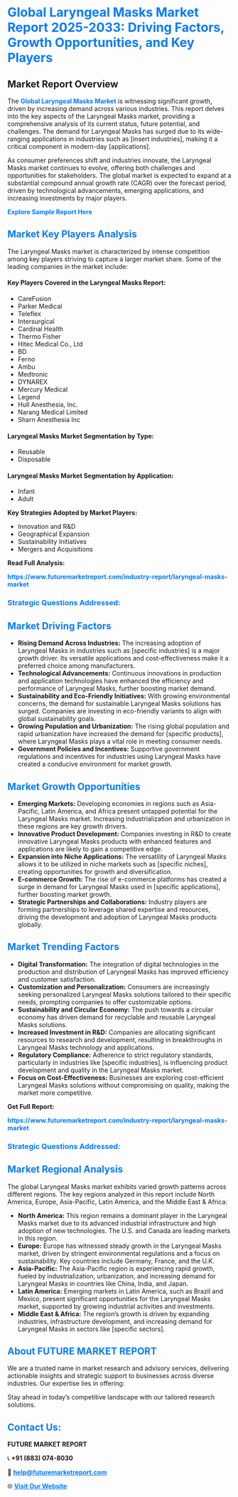 <h1 style="color: #007BFF;">Global Laryngeal Masks Market Report 2025-2033: Driving Factors, Growth Opportunities, and Key Players</h1>

<section id="overview">
<h2>Market Report Overview</h2>
<p>The <a href="https://www.futuremarketreport.com/industry-report/laryngeal-masks-market" style="color: #007BFF; text-decoration: none;"><strong>Global Laryngeal Masks Market</strong></a> is witnessing significant growth, driven by increasing demand across various industries. This report delves into the key aspects of the Laryngeal Masks market, providing a comprehensive analysis of its current status, future potential, and challenges. The demand for Laryngeal Masks has surged due to its wide-ranging applications in industries such as [insert industries], making it a critical component in modern-day [applications].</p>
<p>As consumer preferences shift and industries innovate, the Laryngeal Masks market continues to evolve, offering both challenges and opportunities for stakeholders. The global market is expected to expand at a substantial compound annual growth rate (CAGR) over the forecast period, driven by technological advancements, emerging applications, and increasing investments by major players.</p>
</section>

<section id="overview">
<p><a href="https://www.futuremarketreport.com/request-sample/reportId=91055" style="color: #007BFF; text-decoration: none;"><strong>Explore Sample Report Here</strong></a></p>
</section>

<section id="key-players">
<h2 style="color: #007BFF;">Market Key Players Analysis</h2>
<p>The Laryngeal Masks market is characterized by intense competition among key players striving to capture a larger market share. Some of the leading companies in the market include:</p>
<h4>Key Players Covered in the Laryngeal Masks Report:</h4>
<ul><li>CareFusion</li><li>Parker Medical</li><li>Teleflex</li><li>Intersurgical</li><li>Cardinal Health</li><li>Thermo Fisher</li><li>Hitec Medical Co., Ltd</li><li>BD</li><li>Ferno</li><li>Ambu</li><li>Medtronic</li><li>DYNAREX</li><li>Mercury Medical</li><li>Legend</li><li>Hull Anesthesia, Inc.</li><li>Narang Medical Limited</li><li>Sharn Anesthesia Inc</li></ul>
<h4>Laryngeal Masks Market Segmentation by Type:</h4>
<ul><li>Reusable</li><li>Disposable</li></ul>

<h4>Laryngeal Masks Market Segmentation by Application:</h4>
<ul><li>Infant</li><li>Adult</li></ul>
<p><strong>Key Strategies Adopted by Market Players:</strong></p>
<ul>
<li>Innovation and R&D</li>
<li>Geographical Expansion</li>
<li>Sustainability Initiatives</li>
<li>Mergers and Acquisitions</li>
</ul>
</section>

<section>
<p><strong>Read Full Analysis: </strong></p><a href="https://www.futuremarketreport.com/industry-report/laryngeal-masks-market" style="color: #007BFF; text-decoration: none;"><strong>https://www.futuremarketreport.com/industry-report/laryngeal-masks-market</strong></a>
<h3 style="color: #007BFF;">Strategic Questions Addressed:</h3>
</section>

<section id="driving-factors">
<h2 style="color: #007BFF;">Market Driving Factors</h2>
<ul>
<li><strong>Rising Demand Across Industries:</strong> The increasing adoption of Laryngeal Masks in industries such as [specific industries] is a major growth driver. Its versatile applications and cost-effectiveness make it a preferred choice among manufacturers.</li>
<li><strong>Technological Advancements:</strong> Continuous innovations in production and application technologies have enhanced the efficiency and performance of Laryngeal Masks, further boosting market demand.</li>
<li><strong>Sustainability and Eco-Friendly Initiatives:</strong> With growing environmental concerns, the demand for sustainable Laryngeal Masks solutions has surged. Companies are investing in eco-friendly variants to align with global sustainability goals.</li>
<li><strong>Growing Population and Urbanization:</strong> The rising global population and rapid urbanization have increased the demand for [specific products], where Laryngeal Masks plays a vital role in meeting consumer needs.</li>
<li><strong>Government Policies and Incentives:</strong> Supportive government regulations and incentives for industries using Laryngeal Masks have created a conducive environment for market growth.</li>
</ul>
</section>

<section id="growth-opportunities">
<h2 style="color: #007BFF;">Market Growth Opportunities</h2>
<ul>
<li><strong>Emerging Markets:</strong> Developing economies in regions such as Asia-Pacific, Latin America, and Africa present untapped potential for the Laryngeal Masks market. Increasing industrialization and urbanization in these regions are key growth drivers.</li>
<li><strong>Innovative Product Development:</strong> Companies investing in R&D to create innovative Laryngeal Masks products with enhanced features and applications are likely to gain a competitive edge.</li>
<li><strong>Expansion into Niche Applications:</strong> The versatility of Laryngeal Masks allows it to be utilized in niche markets such as [specific niches], creating opportunities for growth and diversification.</li>
<li><strong>E-commerce Growth:</strong> The rise of e-commerce platforms has created a surge in demand for Laryngeal Masks used in [specific applications], further boosting market growth.</li>
<li><strong>Strategic Partnerships and Collaborations:</strong> Industry players are forming partnerships to leverage shared expertise and resources, driving the development and adoption of Laryngeal Masks products globally.</li>
</ul>
</section>

<section id="trending-factors">
<h2 style="color: #007BFF;">Market Trending Factors</h2>
<ul>
<li><strong>Digital Transformation:</strong> The integration of digital technologies in the production and distribution of Laryngeal Masks has improved efficiency and customer satisfaction.</li>
<li><strong>Customization and Personalization:</strong> Consumers are increasingly seeking personalized Laryngeal Masks solutions tailored to their specific needs, prompting companies to offer customizable options.</li>
<li><strong>Sustainability and Circular Economy:</strong> The push towards a circular economy has driven demand for recyclable and reusable Laryngeal Masks solutions.</li>
<li><strong>Increased Investment in R&D:</strong> Companies are allocating significant resources to research and development, resulting in breakthroughs in Laryngeal Masks technology and applications.</li>
<li><strong>Regulatory Compliance:</strong> Adherence to strict regulatory standards, particularly in industries like [specific industries], is influencing product development and quality in the Laryngeal Masks market.</li>
<li><strong>Focus on Cost-Effectiveness:</strong> Businesses are exploring cost-efficient Laryngeal Masks solutions without compromising on quality, making the market more competitive.</li>
</ul>
</section>

<section>
<p><strong>Get Full Report: </strong></p><a href="https://www.futuremarketreport.com/industry-report/laryngeal-masks-market" style="color: #007BFF; text-decoration: none;"><strong>https://www.futuremarketreport.com/industry-report/laryngeal-masks-market</strong></a>
<h3 style="color: #007BFF;">Strategic Questions Addressed:</h3>
</section>


<section id="regional-analysis">
<h2 style="color: #007BFF;">Market Regional Analysis</h2>
<p>The global Laryngeal Masks market exhibits varied growth patterns across different regions. The key regions analyzed in this report include North America, Europe, Asia-Pacific, Latin America, and the Middle East & Africa:</p>
<ul>
<li><strong>North America:</strong> This region remains a dominant player in the Laryngeal Masks market due to its advanced industrial infrastructure and high adoption of new technologies. The U.S. and Canada are leading markets in this region.</li>
<li><strong>Europe:</strong> Europe has witnessed steady growth in the Laryngeal Masks market, driven by stringent environmental regulations and a focus on sustainability. Key countries include Germany, France, and the U.K.</li>
<li><strong>Asia-Pacific:</strong> The Asia-Pacific region is experiencing rapid growth, fueled by industrialization, urbanization, and increasing demand for Laryngeal Masks in countries like China, India, and Japan.</li>
<li><strong>Latin America:</strong> Emerging markets in Latin America, such as Brazil and Mexico, present significant opportunities for the Laryngeal Masks market, supported by growing industrial activities and investments.</li>
<li><strong>Middle East & Africa:</strong> The region’s growth is driven by expanding industries, infrastructure development, and increasing demand for Laryngeal Masks in sectors like [specific sectors].</li>
</ul>
</section>

<footer>
<h2 style="color: #007BFF;">About FUTURE MARKET REPORT</h2>
<p>We are a trusted name in market research and advisory services, delivering actionable insights and strategic support to businesses across diverse industries. Our expertise lies in offering:</p>

<p>Stay ahead in today’s competitive landscape with our tailored research solutions.</p>

<h2 style="color: #007BFF;">Contact Us:</h2>
<p><strong>FUTURE MARKET REPORT</strong></p>
<p>📞 <strong>+91 (883) 074-8030</strong></p>
<p>📧 <strong><a href="mailto:help@futuremarketreport.com" style="color: #007BFF;">help@futuremarketreport.com</a></strong></p>
<p>🌐 <strong><a href="https://www.futuremarketreport.com/" style="color: #007BFF;">Visit Our Website</a></strong></p>
</footer>